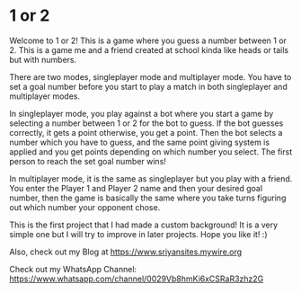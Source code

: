 # 1 or 2

Welcome to 1 or 2! This is a game where you guess a number between 1 or 2. This is a game me and a friend created at school kinda like heads or tails but with numbers.

There are two modes, singleplayer mode and multiplayer mode. You have to set a goal number before you start to play a match in both singleplayer and multiplayer modes.

In singleplayer mode, you play against a bot where you start a game by selecting a number between 1 or 2 for the bot to guess. If the bot guesses correctly, it gets a point otherwise, you get a point. Then the bot selects a number which you have to guess, and the same point giving system is applied and you get points depending on which number you select. The first person to reach the set goal number wins!

In multiplayer mode, it is the same as singleplayer but you play with a friend. You enter the Player 1 and Player 2 name and then your desired goal number, then the game is basically the same where you take turns figuring out which number your opponent chose.

This is the first project that I had made a custom background! It is a very simple one but I will try to improve in later projects. Hope you like it! :)

Also, check out my Blog at https://www.sriyansites.mywire.org

Check out my WhatsApp Channel: https://www.whatsapp.com/channel/0029Vb8hmKi6xCSRaR3zhz2G
